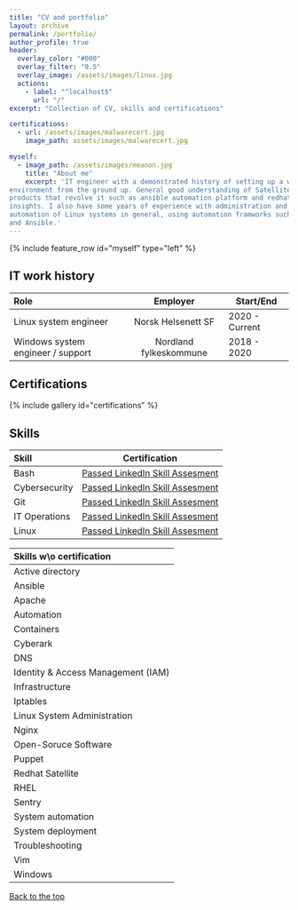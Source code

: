```yaml
---
title: "CV and portfolio"
layout: archive
permalink: /portfolio/
author_profile: true
header:
  overlay_color: "#000"
  overlay_filter: "0.5"
  overlay_image: /assets/images/linux.jpg
  actions:
    - label: "^localhost$"
      url: "/"
excerpt: "Collection of CV, skills and certifications"

certifications:
  - url: /assets/images/malwarecert.jpg
    image_path: assets/images/malwarecert.jpg

myself:
  - image_path: /assets/images/meanon.jpg
    title: "About me"
    excerpt: 'IT engineer with a demonstrated history of setting up a working RedHat Satellite
environment from the ground up. General good understanding of Satellite and the
products that revolve it such as ansible automation platform and redhat
insights. I also have some years of experience with administration and
automation of Linux systems in general, using automation framworks such as Puppet
and Ansible.'
---
```


{% include feature_row id="myself" type="left" %}

## IT work history

| Role                              |        Employer        | Start/End      |
| :-------------------------------- | :--------------------: | -------------- |
| Linux system engineer             |   Norsk Helsenett SF   | 2020 - Current |
| Windows system engineer / support | Nordland fylkeskommune | 2018 - 2020    |

## Certifications

{% include gallery id="certifications" %}

## Skills

| Skill         |                       Certification                       |
| :------------ | :-------------------------------------------------------: |
| Bash          | [Passed LinkedIn Skill Assesment](https://bit.ly/3yLLHGt) |
| Cybersecurity | [Passed LinkedIn Skill Assesment](https://bit.ly/3EMooAf) |
| Git           | [Passed LinkedIn Skill Assesment](https://bit.ly/3CZ2A2W) |
| IT Operations | [Passed LinkedIn Skill Assesment](https://bit.ly/3EHKtQx) |
| Linux         | [Passed LinkedIn Skill Assesment](https://bit.ly/3CF8Co0) |

| Skills w\o certification           |
| :--------------------------------- |
| Active directory                   |
| Ansible                            |
| Apache                             |
| Automation                         |
| Containers                         |
| Cyberark                           |
| DNS                                |
| Identity & Access Management (IAM) |
| Infrastructure                     |
| Iptables                           |
| Linux System Administration        |
| Nginx                              |
| Open-Soruce Software               |
| Puppet                             |
| Redhat Satellite                   |
| RHEL                               |
| Sentry                             |
| System automation                  |
| System deployment                  |
| Troubleshooting                    |
| Vim                                |
| Windows                            |

<a href="#" class="btn btn--primary">Back to the top</a>
